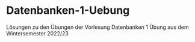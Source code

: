 # Datenbanken-1-Uebung
Lösungen zu den Übungen der Vorlesung Datenbanken 1 Übung aus dem Wintersemester 2022/23
